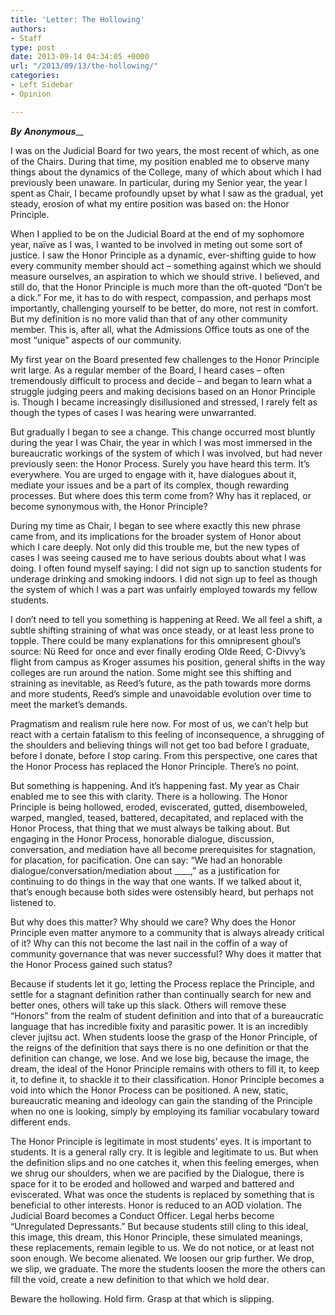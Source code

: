 ```yaml
---
title: 'Letter: The Hollowing'
authors:
- Staff
type: post
date: 2013-09-14 04:34:05 +0000
url: "/2013/09/13/the-hollowing/"
categories:
- Left Sidebar
- Opinion

---
```

_**By** **Anonymous**___

I was on the Judicial Board for two years, the most recent of which, as one of the Chairs. During that time, my position enabled me to observe many things about the dynamics of the College, many of which about which I had previously been unaware. In particular, during my Senior year, the year I spent as Chair, I became profoundly upset by what I saw as the gradual, yet steady, erosion of what my entire position was based on: the Honor Principle.

When I applied to be on the Judicial Board at the end of my sophomore year, naïve as I was, I wanted to be involved in meting out some sort of justice. I saw the Honor Principle as a dynamic, ever-shifting guide to how every community member should act – something against which we should measure ourselves, an aspiration to which we should strive. I believed, and still do, that the Honor Principle is much more than the oft-quoted “Don’t be a dick.” For me, it has to do with respect, compassion, and perhaps most importantly, challenging yourself to be better, do more, not rest in comfort. But my definition is no more valid than that of any other community member. This is, after all, what the Admissions Office touts as one of the most “unique” aspects of our community.

My first year on the Board presented few challenges to the Honor Principle writ large. As a regular member of the Board, I heard cases – often tremendously difficult to process and decide – and began to learn what a struggle judging peers and making decisions based on an Honor Principle is. Though I became increasingly disillusioned and stressed, I rarely felt as though the types of cases I was hearing were unwarranted.

But gradually I began to see a change. This change occurred most bluntly during the year I was Chair, the year in which I was most immersed in the bureaucratic workings of the system of which I was involved, but had never previously seen: the Honor Process. Surely you have heard this term. It’s everywhere. You are urged to engage with it, have dialogues about it, mediate your issues and be a part of its complex, though rewarding processes. But where does this term come from? Why has it replaced, or become synonymous with, the Honor Principle?

During my time as Chair, I began to see where exactly this new phrase came from, and its implications for the broader system of Honor about which I care deeply. Not only did this trouble me, but the new types of cases I was seeing caused me to have serious doubts about what I was doing. I often found myself saying: I did not sign up to sanction students for underage drinking and smoking indoors. I did not sign up to feel as though the system of which I was a part was unfairly employed towards my fellow students.

I don’t need to tell you something is happening at Reed. We all feel a shift, a subtle shifting straining of what was once steady, or at least less prone to topple. There could be many explanations for this omnipresent ghoul’s source: Nü Reed for once and ever finally eroding Olde Reed, C-Divvy’s flight from campus as Kroger assumes his position, general shifts in the way colleges are run around the nation. Some might see this shifting and straining as inevitable, as Reed’s future, as the path towards more dorms and more students, Reed’s simple and unavoidable evolution over time to meet the market’s demands.

Pragmatism and realism rule here now. For most of us, we can’t help but react with a certain fatalism to this feeling of inconsequence, a shrugging of the shoulders and believing things will not get too bad before I graduate, before I donate, before I stop caring. From this perspective, one cares that the Honor Process has replaced the Honor Principle. There’s no point.

But something is happening. And it’s happening fast. My year as Chair enabled me to see this with clarity. There is a hollowing. The Honor Principle is being hollowed, eroded, eviscerated, gutted, disemboweled, warped, mangled, teased, battered, decapitated, and replaced with the Honor Process, that thing that we must always be talking about. But engaging in the Honor Process, honorable dialogue, discussion, conversation, and mediation have all become prerequisites for stagnation, for placation, for pacification. One can say: “We had an honorable dialogue/conversation/mediation about \____,” as a justification for continuing to do things in the way that one wants. If we talked about it, that’s enough because both sides were ostensibly heard, but perhaps not listened to.

But why does this matter? Why should we care? Why does the Honor Principle even matter anymore to a community that is always already critical of it? Why can this not become the last nail in the coffin of a way of community governance that was never successful? Why does it matter that the Honor Process gained such status?

Because if students let it go, letting the Process replace the Principle, and settle for a stagnant definition rather than continually search for new and better ones, others will take up this slack. Others will remove these “Honors” from the realm of student definition and into that of a bureaucratic language that has incredible fixity and parasitic power. It is an incredibly clever jujitsu act. When students loose the grasp of the Honor Principle, of the reigns of the definition that says there is no one definition or that the definition can change, we lose. And we lose big, because the image, the dream, the ideal of the Honor Principle remains with others to fill it, to keep it, to define it, to shackle it to their classification. Honor Principle becomes a void into which the Honor Process can be positioned. A new, static, bureaucratic meaning and ideology can gain the standing of the Principle when no one is looking, simply by employing its familiar vocabulary toward different ends.

The Honor Principle is legitimate in most students’ eyes. It is important to students. It is a general rally cry. It is legible and legitimate to us. But when the definition slips and no one catches it, when this feeling emerges, when we shrug our shoulders, when we are pacified by the Dialogue, there is space for it to be eroded and hollowed and warped and battered and eviscerated. What was once the students is replaced by something that is beneficial to other interests. Honor is reduced to an AOD violation. The Judicial Board becomes a Conduct Officer. Legal herbs become “Unregulated Depressants.” But because students still cling to this ideal, this image, this dream, this Honor Principle, these simulated meanings, these replacements, remain legible to us. We do not notice, or at least not soon enough. We become alienated. We loosen our grip further. We drop, we slip, we graduate. The more the students loosen the more the others can fill the void, create a new definition to that which we hold dear.

Beware the hollowing. Hold firm. Grasp at that which is slipping.
